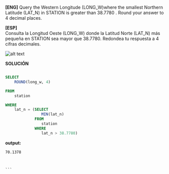 
**[ENG]**
Query the Western Longitude (LONG_W)where the smallest Northern Latitude (LAT_N) in STATION is greater than 38.7780 . Round your answer to 4 decimal places.

**[ESP]**  
Consulta la Longitud Oeste (LONG_W) donde la Latitud Norte (LAT_N) más pequeña en STATION sea mayor que 38.7780. Redondea tu respuesta a 4 cifras decimales.

![alt text](image.jpg)

**SOLUCIÓN**

```sql

SELECT
    ROUND(long_w, 4)

FROM   
    station

WHERE
    lat_n = (SELECT 
                MIN(lat_n) 
             FROM 
                station 
             WHERE 
                lat_n > 38.7780)
```


**output:**


````
70.1378



```